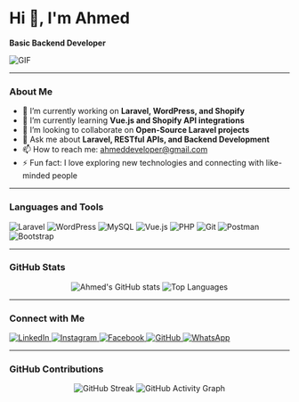 # Hi 👋, I'm Ahmed  
**Basic Backend Developer**

![GIF](https://camo.githubusercontent.com/cd878ec5a6b9314e5d2862b8f5f6e934ef657572f93e650c569aa3499937eebd/68747470733a2f2f6d656469612e67697068792e636f6d2f6d656469612f4650626e53687131683149533546517950442f67697068792e676966)

---

### **About Me**
- 🔭 I’m currently working on **Laravel, WordPress, and Shopify**  
- 🌱 I’m currently learning **Vue.js and Shopify API integrations**  
- 👯 I’m looking to collaborate on **Open-Source Laravel projects**  
- 💬 Ask me about **Laravel, RESTful APIs, and Backend Development**  
- 📫 How to reach me: [ahmeddeveloper@gmail.com](mailto:ahmeddeveloper@gmail.com)  
- ⚡ Fun fact: I love exploring new technologies and connecting with like-minded people  

---

### **Languages and Tools**
<p align="left">
  <img src="https://img.shields.io/badge/Laravel-FF2D20?style=flat&logo=laravel&logoColor=white" alt="Laravel"/>
  <img src="https://img.shields.io/badge/WordPress-21759B?style=flat&logo=wordpress&logoColor=white" alt="WordPress"/>
  <img src="https://img.shields.io/badge/MySQL-4479A1?style=flat&logo=mysql&logoColor=white" alt="MySQL"/>
  <img src="https://img.shields.io/badge/Vue.js-4FC08D?style=flat&logo=vue.js&logoColor=white" alt="Vue.js"/>
  <img src="https://img.shields.io/badge/PHP-777BB4?style=flat&logo=php&logoColor=white" alt="PHP"/>
  <img src="https://img.shields.io/badge/Git-F05032?style=flat&logo=git&logoColor=white" alt="Git"/>
  <img src="https://img.shields.io/badge/Postman-FF6C37?style=flat&logo=postman&logoColor=white" alt="Postman"/>
  <img src="https://img.shields.io/badge/Bootstrap-563D7C?style=flat&logo=bootstrap&logoColor=white" alt="Bootstrap"/>
</p>

---

### **GitHub Stats**
<p align="center">
  <img src="https://github-readme-stats.vercel.app/api?username=mahmed1011&show_icons=true&theme=radical" alt="Ahmed's GitHub stats"/>
  <img src="https://github-readme-stats.vercel.app/api/top-langs/?username=mahmed1011&layout=compact&theme=radical" alt="Top Languages"/>
</p>

---

### **Connect with Me**
<p align="left">
  <a href="https://www.linkedin.com/in/mahmed1011/?originalSubdomain=pk" target="_blank">
    <img src="https://img.shields.io/badge/LinkedIn-0077B5?style=flat&logo=linkedin&logoColor=white" alt="LinkedIn"/>
  </a>
  <a href="https://www.instagram.com/ahmi_rajpoot1011/" target="_blank">
    <img src="https://img.shields.io/badge/Instagram-E4405F?style=flat&logo=instagram&logoColor=white" alt="Instagram"/>
  </a>
  <a href="https://www.facebook.com/profile.php?id=100022122034419" target="_blank">
    <img src="https://img.shields.io/badge/Facebook-1877F2?style=flat&logo=facebook&logoColor=white" alt="Facebook"/>
  </a>
  <a href="https://github.com/mahmed1011" target="_blank">
    <img src="https://img.shields.io/badge/GitHub-181717?style=flat&logo=github&logoColor=white" alt="GitHub"/>
  </a>
  <a href="https://api.whatsapp.com/send?phone=923136756624" target="_blank">
    <img src="https://img.shields.io/badge/WhatsApp-25D366?style=flat&logo=whatsapp&logoColor=white" alt="WhatsApp"/>
  </a>
</p>

---

### **GitHub Contributions**
<p align="center">
  <img src="https://github-readme-streak-stats.herokuapp.com/?user=mahmed1011&theme=radical" alt="GitHub Streak"/>
  <img src="https://activity-graph.herokuapp.com/graph?username=mahmed1011&theme=radical" alt="GitHub Activity Graph"/>
</p>
